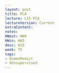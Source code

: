 ```yaml
---
layout: post
title: PCA
lecture: L15-PCA
lectureVersion: Current
extraContent:
notes:
HWout: HW4
HWin: HW3 
desc: W10
week: Th
tags:
- DimenReduct
- 4Unsupervised
---
```

